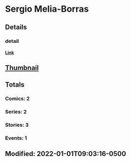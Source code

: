 # Sergio  Melia-Borras 
## Details
### detail
#### [Link](http://marvel.com/comics/creators/13392/sergio_melia-borras?utm_campaign=apiRef&utm_source=225578a89fc76f3d20fbffda5d17a88d)
## [Thumbnail](http://i.annihil.us/u/prod/marvel/i/mg/b/40/image_not_available.jpg)
## Totals
### Comics: 2
### Series: 2
### Stories: 3
### Events: 1
## Modified: 2022-01-01T09:03:16-0500